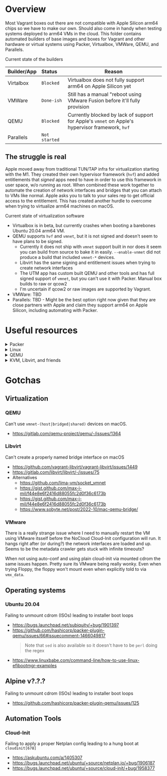# Overview

Most Vagrant boxes out there are not compatible with Apple Silicon arm64 chips so we have to make our own. Should also come in handy when testing systems deployed to arm64 VMs in the cloud. This folder contains automated builders of base images and boxes for Vagrant and other hardware or virtual systems using Packer, Virtualbox, VMWare, QEMU, and Parallels.

Current state of the builders

| Builder/App | Status        | Reason                                                                                          |
| :---------- | :------------ | ----------------------------------------------------------------------------------------------- |
| Virtalbox   | `Blocked`     | Virtualbox does not fully support arm64 on Apple Silicon yet                                    |
| VMWare      | `Done-ish`    | Still has a manual "reboot using VMware Fusion before it'll fully provision                     |
| QEMU        | `Blocked`     | Currently blocked by lack of support for Apple's `vmnet` on Apple's hypervisor framework, `hvf` |
| Parallels   | `Not started` |

## The struggle is real

Apple moved away from traditional TUN/TAP infra for virtualization starting with the M1. They created their own hypervisor framework (`hvf`) and added entitlements that _signed_ apps need to have in order to use this framework in user space, w/o running as root. When combined these work together to automate the creation of network interfaces and bridges that you can attach to VMs like normal. Apple asks you to talk to your sales rep to get official access to the entitlement. This has created another hurdle to overcome when trying to virtualize arm64 machines on macOS.

Current state of virtualization software

- Virtualbox is in beta, but currently crashes when booting a barebones Ubuntu 20.04 arm64 VM.
- QEMU supports `hvf` and `vmnet`, but it is not signed and doesn't seem to have plans to be signed.
  - Currently it does not ship with `vmnet` support built in nor does it seem you can build from source to bake it in easily. `--enable-vnmet` did not produce a build that included `vmnet-*` devices.
  - Libvirt has the same signing and entitlement issues when trying to create network interfaces
  - The UTM app has custom built QEMU and other tools and has full signed support of `vmnet`, but you can't use it with Packer. Manual box builds to raw or qcow2
  - I'm uncertain if qcow2 or raw images are supported by Vagrant.
- VMWare: TBD
- Parallels: TBD - Might be the best option right now given that they are close partners with Apple and claim they support arm64 on Apple Silicon, including automating with Packer.

# Useful resources

<details>
<summary>Packer</summary>

- [QEMU Builder](https://developer.hashicorp.com/packer/plugins/builders/qemu)

</details>

<details>
<summary>Linux</summary>

- [Kernel Parameters](https://www.kernel.org/doc/html/latest/admin-guide/kernel-parameters.html)
- [Grub Manual](https://www.gnu.org/software/grub/manual/grub/grub.html)
- [Ubuntu Autoinstaller Reference](https://ubuntu.com/server/docs/install/autoinstall-reference)
- [Config-Init Reference](https://cloudinit.readthedocs.io/en/latest/reference/index.html)
- [Config-Init Curtain Reference](https://curtin.readthedocs.io/en/latest/topics/config.html)
- [Netplan Documentation](https://netplan.readthedocs.io/en/stable/)

</details>
<details>
<summary>QEMU</summary>

- [CLI Ref](https://www.qemu.org/docs/master/system/invocation.html)

</details>
<details>
<summary>KVM, Libvirt, and friends</summary>

- [Libvirt Networking Ref](https://wiki.libvirt.org/Networking.html)

</details>

# Gotchas

## Virtualization

### QEMU

Can't use `vmnet-(host|bridged|shared)` devices on macOS.

- https://gitlab.com/qemu-project/qemu/-/issues/1364

### Libvirt

Can't create a properly named bridge interface on macOS

- https://github.com/vagrant-libvirt/vagrant-libvirt/issues/1449
- https://gitlab.com/libvirt/libvirt/-/issues/75
- Alternatives
  - https://github.com/lima-vm/socket_vmnet
  - https://gist.github.com/max-i-mil/f44e8e6f2416d88055fc2d0f36c6173b
  - https://gist.github.com/max-i-mil/f44e8e6f2416d88055fc2d0f36c6173b
  - https://www.sobyte.net/post/2022-10/mac-qemu-bridge/

### VMware

There is a really strange issue where I need to manually restart the VM using VMware itsself before the NoCloud Cloud-Init configuration will run. It hangs right after (or during?) the network interfaces are loaded and up. Seems to be the metadata crawler gets stuck with infinite timeouts?

When not using auto-conf and using plain cloud-init via mounted cdrom the same issues happen. Pretty sure its VMware being really wonky. Even when trying Floppy, the floppy won't mount even when explicitly told to via `vmx_data`.

## Operating systems

### Ubuntu 20.04

Failing to unmount cdrom (ISOs) leading to installer boot loops

- https://bugs.launchpad.net/subiquity/+bug/1901397
- https://github.com/hashicorp/packer-plugin-qemu/issues/66#issuecomment-1466049817
  > Note that `sed` is also available so it doesn't have to be `perl` doing the regex
- https://www.linuxbabe.com/command-line/how-to-use-linux-efibootmgr-examples

## Alpine v?.?.?

Failing to unmount cdrom (ISOs) leading to installer boot loops

- https://github.com/hashicorp/packer-plugin-qemu/issues/125

## Automation Tools

### Cloud-Init

Failing to apply a proper Netplan config leading to a hung boot at `cloudinit[678]`

- https://askubuntu.com/a/1405307
- https://bugs.launchpad.net/ubuntu/+source/netplan.io/+bug/1906187
- https://bugs.launchpad.net/ubuntu/+source/cloud-init/+bug/1958377
